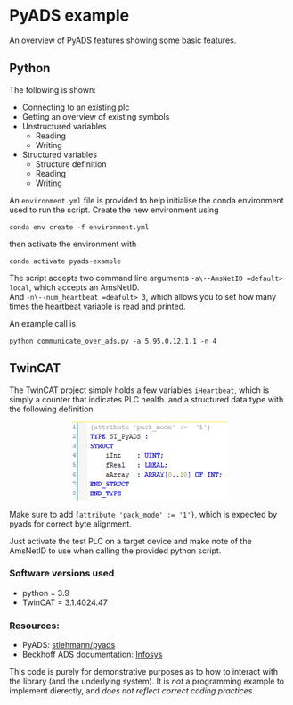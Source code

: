 # PyADS example

An overview of PyADS features showing some basic features.

## Python 

The following is shown:
- Connecting to an existing plc
- Getting an overview of existing symbols
- Unstructured variables
    - Reading
    - Writing
- Structured variables
    - Structure definition
    - Reading
    - Writing

An `environment.yml` file is provided to help initialise the conda environment used to run the script. Create the new environment using
```
conda env create -f environment.yml
```
then activate the environment with
```
conda activate pyads-example
```

The script accepts two command line arguments `-a\--AmsNetID =default> local`, which accepts an AmsNetID. \
And `-n\--num_heartbeat =deafult> 3`, which allows you to set how many times the heartbeat variable is read and printed.

An example call is 
```
python communicate_over_ads.py -a 5.95.0.12.1.1 -n 4
```

## TwinCAT

The TwinCAT project simply holds a few variables `iHeartbeat`, which is simply a counter that indicates PLC health. and a structured data type with the following definition
<p align="center">
<img src="images/ST_PyADS.png">
</p>

Make sure to add `{attribute 'pack_mode' := '1'}`, which is expected by pyads for correct byte alignment.

Just activate the test PLC on a target device and make note of the AmsNetID to use when calling the provided python script.

### Software versions used
- python = 3.9
- TwinCAT = 3.1.4024.47 

### Resources:
- PyADS: [stlehmann/pyads](https://github.com/stlehmann/pyads)
- Beckhoff ADS documentation: [Infosys](https://infosys.beckhoff.com/content/1033/tc3_ads_intro/index.html)

This code is purely for demonstrative purposes as to how to interact with the library (and the underlying system). It is *not* a programming example to implement dierectly, and *does not reflect correct coding practices.*

